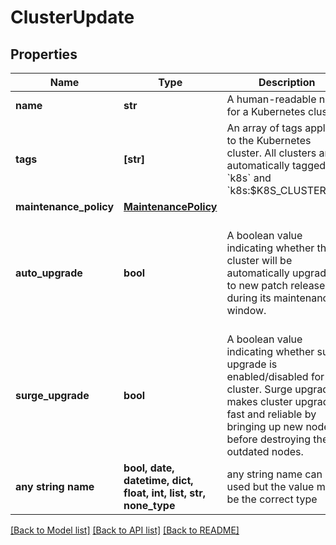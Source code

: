# ClusterUpdate


## Properties
Name | Type | Description | Notes
------------ | ------------- | ------------- | -------------
**name** | **str** | A human-readable name for a Kubernetes cluster. | 
**tags** | **[str]** | An array of tags applied to the Kubernetes cluster. All clusters are automatically tagged &#x60;k8s&#x60; and &#x60;k8s:$K8S_CLUSTER_ID&#x60;. | [optional] 
**maintenance_policy** | [**MaintenancePolicy**](MaintenancePolicy.md) |  | [optional] 
**auto_upgrade** | **bool** | A boolean value indicating whether the cluster will be automatically upgraded to new patch releases during its maintenance window. | [optional]  if omitted the server will use the default value of False
**surge_upgrade** | **bool** | A boolean value indicating whether surge upgrade is enabled/disabled for the cluster. Surge upgrade makes cluster upgrades fast and reliable by bringing up new nodes before destroying the outdated nodes. | [optional]  if omitted the server will use the default value of False
**any string name** | **bool, date, datetime, dict, float, int, list, str, none_type** | any string name can be used but the value must be the correct type | [optional]

[[Back to Model list]](../README.md#documentation-for-models) [[Back to API list]](../README.md#documentation-for-api-endpoints) [[Back to README]](../README.md)


